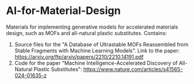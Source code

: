 # AI-for-Material-Design

Materials for implementing generative models for accelerated materials design, such as MOFs and all-natural plastic substitutes.
Contains:
1. Source files for the "A Database of Ultrastable MOFs Reassembled from Stable Fragments with Machine Learning Models". Link to the paper: https://arxiv.org/ftp/arxiv/papers/2210/2210.14191.pdf
2.  Code for the paper  "Machine Intelligence-Accelerated Discovery of All-Natural Plastic Substitutes":
   https://www.nature.com/articles/s41565-024-01635-z
